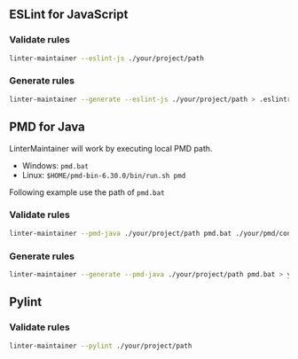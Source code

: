## ESLint for JavaScript

### Validate rules

```sh
linter-maintainer --eslint-js ./your/project/path
```

### Generate rules

```sh
linter-maintainer --generate --eslint-js ./your/project/path > .eslintrc.json
```
<!-- ### Background command

```sh
eslint --no-eslintrc -c .eslintrc.yml
``` -->

## PMD for Java

LinterMaintainer will work by executing local PMD path. 
* Windows: `pmd.bat`
* Linux: `$HOME/pmd-bin-6.30.0/bin/run.sh pmd`

<!-- 
### Background command
```sh
pmd.bat -d ./your/project/path -f csv -rulesets category/java/bestpractices.xml,category/java/codestyle.xml,category/java/design.xml,category/java/documentation.xml,category/java/errorprone.xml,category/java/multithreading.xml,category/java/performance.xml,category/java/security.xml              
``` -->

Following example use the path of `pmd.bat`

### Validate rules

```sh
linter-maintainer --pmd-java ./your/project/path pmd.bat ./your/pmd/configfile.xml
```

### Generate rules

```sh
linter-maintainer --generate --pmd-java ./your/project/path pmd.bat > yourpmd.xml
```

<!-- https://github.com/github/super-linter/blob/156024e23187792ce8233ce93a194296fd70ca15/lib/linter.sh#L747

"pylint --rcfile ${PYTHON_PYLINT_LINTER_RULES}"
"flake8 --config=${PYTHON_FLAKE8_LINTER_RULES}"
"black --config ${PYTHON_BLACK_LINTER_RULES} --diff --check" -->
<!-- "java -jar /usr/bin/checkstyle -c ${JAVA_LINTER_RULES}" -->


## Pylint

### Validate rules

```sh
linter-maintainer --pylint ./your/project/path
```

<!-- ```sh
pylint test/python/simplecaeser.py --msg-template='{symbol} ({msg_id})'
``` -->